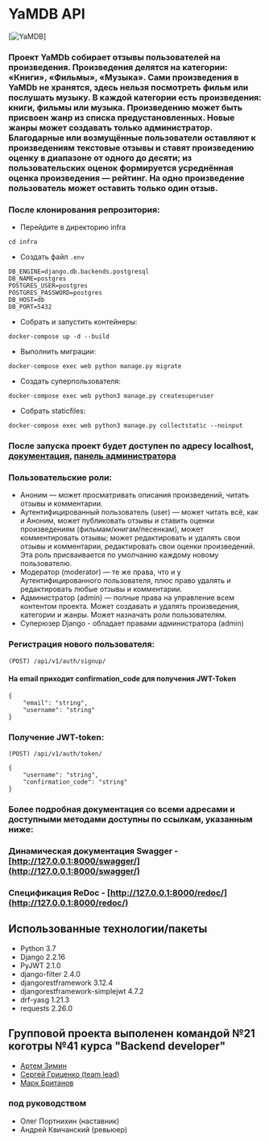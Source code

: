 # YaMDB API

[![YaMDB](https://github.com/m4rker/yamdb_final/actions/workflows/yamdb_workflow.yml/badge.svg)]

### Проект YaMDb собирает отзывы пользователей на произведения. Произведения делятся на категории: «Книги», «Фильмы», «Музыка». Сами произведения в YaMDb не хранятся, здесь нельзя посмотреть фильм или послушать музыку. В каждой категории есть произведения: книги, фильмы или музыка. Произведению может быть присвоен жанр из списка предустановленных. Новые жанры может создавать только администратор. Благодарные или возмущённые пользователи оставляют к произведениям текстовые отзывы и ставят произведению оценку в диапазоне от одного до десяти; из пользовательских оценок формируется усреднённая оценка произведения — рейтинг. На одно произведение пользователь может оставить только один отзыв.

### После клонирования репрозитория:

- Перейдите в директорию infra
``` 
cd infra 
```
- Создать файл ``` .env ```

```
DB_ENGINE=django.db.backends.postgresql
DB_NAME=postgres
POSTGRES_USER=postgres
POSTGRES_PASSWORD=postgres
DB_HOST=db
DB_PORT=5432 
```
- Собрать и запустить контейнеры:
``` 
docker-compose up -d --build 
```

- Выполнить миграции:
``` 
docker-compose exec web python manage.py migrate 
```

- Создать суперпользователя:
``` 
docker-compose exec web python3 manage.py createsuperuser 
```

- Собрать staticfiles:
``` 
docker-compose exec web python3 manage.py collectstatic --noinput 
```

### После запуска проект будет доступен по адресу localhost, [документация](localhost/redoc/), [панель администратора](localhost/admin/)

### Пользовательские роли:
* Аноним — может просматривать описания произведений, читать отзывы и комментарии.
* Аутентифицированный пользователь (user) — может читать всё, как и Аноним, может публиковать отзывы и ставить оценки произведениям (фильмам/книгам/песенкам), может комментировать отзывы; может редактировать и удалять свои отзывы и комментарии, редактировать свои оценки произведений. Эта роль присваивается по умолчанию каждому новому пользователю.
* Модератор (moderator) — те же права, что и у Аутентифицированного пользователя, плюс право удалять и редактировать любые отзывы и комментарии.
* Администратор (admin) — полные права на управление всем контентом проекта. Может создавать и удалять произведения, категории и жанры. Может назначать роли пользователям.
* Суперюзер Django - обладает правами администратора (admin) 
>
### Регистрация нового пользователя:
```(POST) /api/v1/auth/signup/```
#### На email приходит confirmation_code для получения JWT-Token
```
{ 
    "email": "string",
    "username": "string"
}
```
>
### Получение JWT-token:
```(POST) /api/v1/auth/token/```
```
{
    "username": "string",
    "confirmation_code": "string"
}
```
### Более подробная документация со всеми адресами и доступными методами доступны по ссылкам, указанным ниже:
>
### Динамическая документация Swagger - [http://127.0.0.1:8000/swagger/](http://127.0.0.1:8000/swagger/)
>
### Спецификация ReDoc - [http://127.0.0.1:8000/redoc/](http://127.0.0.1:8000/redoc/)

## Использованные технологии/пакеты
* Python 3.7
* Django 2.2.16
* PyJWT 2.1.0
* django-filter 2.4.0
* djangorestframework 3.12.4
* djangorestframework-simplejwt 4.7.2
* drf-yasg 1.21.3
* requests 2.26.0

## Групповой проекта выполенен командой №21 коготры №41 курса "Backend developer"
* [Артем  Зимин](https://github.com/G1lza92)
* [Сергей Гриценко (team lead)](https://github.com/GritsenkoSerge/)
* [Марк Британов](https://github.com/M4rk-er)
### под руководством
* Олег Портнихин (наставник)
* Андрей Квичанский (ревьюер)
